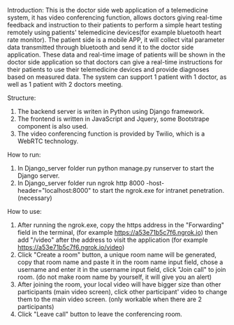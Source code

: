 Introduction:
This is the doctor side web application of a telemedicine system, it has video conferencing function,
allows doctors giving real-time feedback and instruction to their patients to perform a simple heart
testing remotely using patients' telemedicine devices(for example bluetooth heart rate monitor). The
patient side is a mobile APP, it will collect vital parameter data transmitted through bluetooth and
send it to the doctor side application. These data and real-time image of patients will be shown in
the doctor side application so that doctors can give a real-time instructions for their patients to use
their telemedicine devices and provide diagnoses based on measured data. The system can support 1 patient
with 1 doctor, as well as 1 patient with 2 doctors meeting.

Structure:
1. The backend server is writen in Python using Django framework.
2. The frontend is written in JavaScript and Jquery, some Bootstrape component is also used.
3. The video conferencing function is provided by Twilio, which is a WebRTC technology.

How to run:
1. In Django_server folder run python manage.py runserver to start the Django server.
2. In Django_server folder run ngrok http 8000 -host-header="localhost:8000" to start the ngrok.exe
   for intranet penetration. (necessary)

How to use:
1. After running the ngrok.exe, copy the https address in the "Forwarding" field in the terminal,
   (for example https://a53e71b5c7f6.ngrok.io) then add "/video" after the address to visit the application
   (for example https://a53e71b5c7f6.ngrok.io/video)
2. Click "Create a room" button, a unique room name will be generated, copy that room name and paste it in the
   room name input field, chose a username and enter it in the username input field, click "Join call" to join room.
   (do not make room name by yourself, it will give you an alert)
3. After joining the room, your local video will have bigger size than other participants (main video screen), click other
   participant' video to change them to the main video screen. (only workable when there are 2 participants)
4. Click "Leave call" button to leave the conferencing room.
